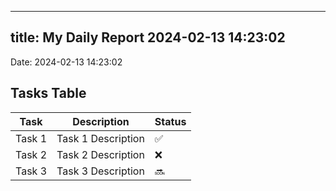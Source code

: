 
---
title: My Daily Report 2024-02-13 14:23:02
---

Date: 2024-02-13 14:23:02

## Tasks Table

| Task | Description | Status |
|------|-------------|--------|
| Task 1 | Task 1 Description | ✅ |
| Task 2 | Task 2 Description | ❌ |
| Task 3 | Task 3 Description | 🔜 |

